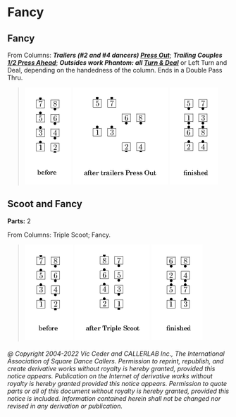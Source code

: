 
# Fancy

## Fancy

From Columns: ***Trailers (#2 and #4 dancers)
[Press Out](../c1/press.md)***;
***Trailing Couples [1/2 Press Ahead](../c1/press.md)***;
***Outsides work Phantom: all
[Turn & Deal](../a1/turn_and_deal.md)***
or Left Turn and Deal, depending on the handedness of the column.
Ends in a Double Pass Thru.

> 
> ![alt](fancy-1.png)
> ![alt](fancy-2.png)
> ![alt](fancy-3.png)
> 
 
## Scoot and Fancy
**Parts:** 2  

From Columns: Triple Scoot; Fancy.

> 
> ![alt](fancy-4.png)
> ![alt](fancy-5.png)
> ![alt](fancy-6.png)
> 
###### @ Copyright 2004-2022 Vic Ceder and CALLERLAB Inc., The International Association of Square Dance Callers. Permission to reprint, republish, and create derivative works without royalty is hereby granted, provided this notice appears. Publication on the Internet of derivative works without royalty is hereby granted provided this notice appears. Permission to quote parts or all of this document without royalty is hereby granted, provided this notice is included. Information contained herein shall not be changed nor revised in any derivation or publication.

<!-- Parts
Fancy1
Fancy2
Fancy3
-->